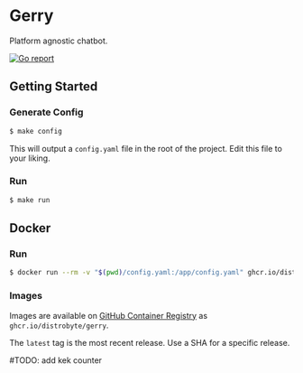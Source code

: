 # Gerry

Platform agnostic chatbot.

[![Go report](https://goreportcard.com/badge/git.dbyte.xyz/distro/gerry)](http://goreportcard.com/report/git.dbyte.xyz/distro/gerry)

## Getting Started

### Generate Config

```bash
$ make config
```

This will output a `config.yaml` file in the root of the project. Edit this file to your liking.

### Run

```bash
$ make run
```

## Docker

### Run

```bash
$ docker run --rm -v "$(pwd)/config.yaml:/app/config.yaml" ghcr.io/distrobyte/gerry:latest
```

### Images

Images are available on [GitHub Container Registry](https://github.com/distrobyte/gerry/pkgs/container/gerry) as `ghcr.io/distrobyte/gerry`.

The `latest` tag is the most recent release. Use a SHA for a specific release.

#TODO: add kek counter
